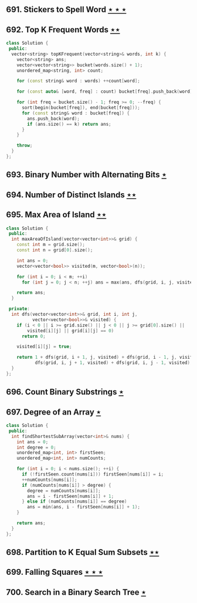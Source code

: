 ## 691. Stickers to Spell Word [$\star\star\star$](https://leetcode.com/problems/stickers-to-spell-word)

## 692. Top K Frequent Words [$\star\star$](https://leetcode.com/problems/top-k-frequent-words)

```cpp
class Solution {
 public:
  vector<string> topKFrequent(vector<string>& words, int k) {
    vector<string> ans;
    vector<vector<string>> bucket(words.size() + 1);
    unordered_map<string, int> count;

    for (const string& word : words) ++count[word];

    for (const auto& [word, freq] : count) bucket[freq].push_back(word);

    for (int freq = bucket.size() - 1; freq >= 0; --freq) {
      sort(begin(bucket[freq]), end(bucket[freq]));
      for (const string& word : bucket[freq]) {
        ans.push_back(word);
        if (ans.size() == k) return ans;
      }
    }

    throw;
  }
};
```

## 693. Binary Number with Alternating Bits [$\star$](https://leetcode.com/problems/binary-number-with-alternating-bits)

## 694. Number of Distinct Islands [$\star\star$](https://leetcode.com/problems/number-of-distinct-islands)

## 695. Max Area of Island [$\star\star$](https://leetcode.com/problems/max-area-of-island)

```cpp
class Solution {
 public:
  int maxAreaOfIsland(vector<vector<int>>& grid) {
    const int m = grid.size();
    const int n = grid[0].size();

    int ans = 0;
    vector<vector<bool>> visited(m, vector<bool>(n));

    for (int i = 0; i < m; ++i)
      for (int j = 0; j < n; ++j) ans = max(ans, dfs(grid, i, j, visited));

    return ans;
  }

 private:
  int dfs(vector<vector<int>>& grid, int i, int j,
          vector<vector<bool>>& visited) {
    if (i < 0 || i >= grid.size() || j < 0 || j >= grid[0].size() ||
        visited[i][j] || grid[i][j] == 0)
      return 0;

    visited[i][j] = true;

    return 1 + dfs(grid, i + 1, j, visited) + dfs(grid, i - 1, j, visited) +
           dfs(grid, i, j + 1, visited) + dfs(grid, i, j - 1, visited);
  }
};
```

## 696. Count Binary Substrings [$\star$](https://leetcode.com/problems/count-binary-substrings)

## 697. Degree of an Array [$\star$](https://leetcode.com/problems/degree-of-an-array)

```cpp
class Solution {
 public:
  int findShortestSubArray(vector<int>& nums) {
    int ans = 0;
    int degree = 0;
    unordered_map<int, int> firstSeen;
    unordered_map<int, int> numCounts;

    for (int i = 0; i < nums.size(); ++i) {
      if (!firstSeen.count(nums[i])) firstSeen[nums[i]] = i;
      ++numCounts[nums[i]];
      if (numCounts[nums[i]] > degree) {
        degree = numCounts[nums[i]];
        ans = i - firstSeen[nums[i]] + 1;
      } else if (numCounts[nums[i]] == degree)
        ans = min(ans, i - firstSeen[nums[i]] + 1);
    }

    return ans;
  }
};
```

## 698. Partition to K Equal Sum Subsets [$\star\star$](https://leetcode.com/problems/partition-to-k-equal-sum-subsets)

## 699. Falling Squares [$\star\star\star$](https://leetcode.com/problems/falling-squares)

## 700. Search in a Binary Search Tree [$\star$](https://leetcode.com/problems/search-in-a-binary-search-tree)
